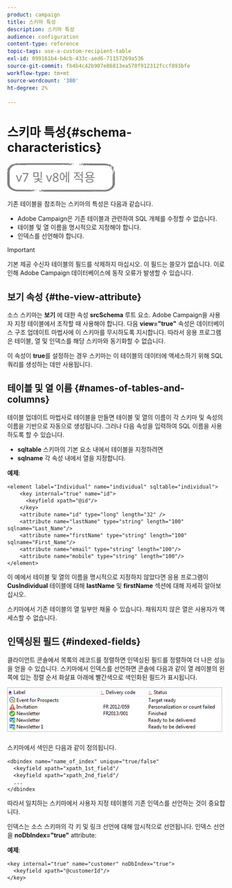 ```yaml
---
product: campaign
title: 스키마 특성
description: 스키마 특성
audience: configuration
content-type: reference
topic-tags: use-a-custom-recipient-table
exl-id: 099161b4-b4cb-433c-aed6-71157269a536
source-git-commit: fb4b4c42b907e86813ea570f912312fccf893bfe
workflow-type: tm+mt
source-wordcount: '380'
ht-degree: 2%

---
```


# 스키마 특성{#schema-characteristics}

![](../../assets/common.svg)

기존 테이블을 참조하는 스키마의 특성은 다음과 같습니다.

* Adobe Campaign은 기존 테이블과 관련하여 SQL 개체를 수정할 수 없습니다.
* 테이블 및 열 이름을 명시적으로 지정해야 합니다.
* 인덱스를 선언해야 합니다.

>[!IMPORTANT]
>
>기본 제공 수신자 테이블의 필드를 삭제하지 마십시오. 이 필드는 쓸모가 없습니다. 이로 인해 Adobe Campaign 데이터베이스에 동작 오류가 발생할 수 있습니다.

## 보기 속성 {#the-view-attribute}

소스 스키마는 **보기** 에 대한 속성 **srcSchema** 루트 요소. Adobe Campaign을 사용자 지정 테이블에서 조작할 때 사용해야 합니다. 다음 **view=&quot;true&quot;** 속성은 데이터베이스 구조 업데이트 마법사에 이 스키마를 무시하도록 지시합니다. 따라서 응용 프로그램은 테이블, 열 및 인덱스를 해당 스키마와 동기화할 수 없습니다.

이 속성이 **true**&#x200B;를 설정하는 경우 스키마는 이 테이블의 데이터에 액세스하기 위해 SQL 쿼리를 생성하는 데만 사용됩니다.

## 테이블 및 열 이름 {#names-of-tables-and-columns}

테이블 업데이트 마법사로 테이블을 만들면 테이블 및 열의 이름이 각 스키마 및 속성의 이름을 기반으로 자동으로 생성됩니다. 그러나 다음 속성을 입력하여 SQL 이름을 사용하도록 할 수 있습니다.

* **sqltable** 스키마의 기본 요소 내에서 테이블을 지정하려면
* **sqlname** 각 속성 내에서 열을 지정합니다.

**예제**:

```
<element label="Individual" name="individual" sqltable="individual">
    <key internal="true" name="id">
      <keyfield xpath="@id"/>
    </key> 
    <attribute name="id" type="long" length="32" />
    <attribute name="lastName" type="string" length="100" sqlname="Last_Name"/>
    <attribute name="firstName" type="string" length="100" sqlname="First_Name"/>
    <attribute name="email" type="string" length="100"/>
    <attribute name="mobile" type="string" length="100"/>
</element>
```

이 예에서 테이블 및 열의 이름을 명시적으로 지정하지 않았다면 응용 프로그램이 **CusIndividual** 테이블에 대해 **lastName** 및 **firstName** 섹션에 대해 자세히 알아보십시오.

스키마에서 기존 테이블의 열 일부만 채울 수 있습니다. 채워지지 않은 열은 사용자가 액세스할 수 없습니다.

## 인덱싱된 필드 {#indexed-fields}

클라이언트 콘솔에서 목록의 레코드를 정렬하면 인덱싱된 필드를 정렬하여 더 나은 성능을 얻을 수 있습니다. 스키마에서 인덱스를 선언하면 콘솔에 다음과 같이 열 레이블의 왼쪽에 있는 정렬 순서 화살표 아래에 빨간색으로 색인화된 필드가 표시됩니다.

![](assets/s_ncs_integration_mapping_index.png)

스키마에서 색인은 다음과 같이 정의됩니다.

```
<dbindex name="name_of_index" unique="true/false"
  <keyfield xpath="xpath_1st_field"/
  <keyfield xpath="xpath_2nd_field"/
  ...
</dbindex
```

따라서 일치하는 스키마에서 사용자 지정 테이블의 기존 인덱스를 선언하는 것이 중요합니다.

인덱스는 소스 스키마의 각 키 및 링크 선언에 대해 암시적으로 선언됩니다. 인덱스 선언을 **noDbIndex=&quot;true&quot;** attribute:

**예제**:

```
<key internal="true" name="customer" noDbIndex="true">
  <keyfield xpath="@customerId"/>
</key>
```
